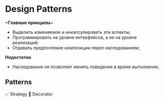 # Design Patterns

**~Главные принципы~**

- Выделить изменяемое и инкапсулировать эти аспекты;
- Программировать на уровне интерфейсов, а не на уровне реализаций;
- Отдавать предпочтение композиции перел наследованием;

**Недостатки**

- Наследование не позволяет менять поведение в время выполнения;

## Patterns

:white_check_mark: Strategy
:black_square_button: Decorator

